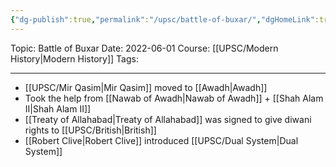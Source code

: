 ```yaml
---
{"dg-publish":true,"permalink":"/upsc/battle-of-buxar/","dgHomeLink":true,"dgPassFrontmatter":false}
---
```


Topic: Battle of Buxar
Date: 2022-06-01
Course: [[UPSC/Modern History|Modern History]]
Tags: 

---



- [[UPSC/Mir Qasim|Mir Qasim]] moved to [[Awadh|Awadh]] 
- Took the help from [[Nawab of Awadh|Nawab of Awadh]] + [[Shah Alam II|Shah Alam II]]
- [[Treaty of Allahabad|Treaty of Allahabad]] was signed to give diwani rights to [[UPSC/British|British]]
- [[Robert Clive|Robert Clive]] introduced [[UPSC/Dual System|Dual System]]